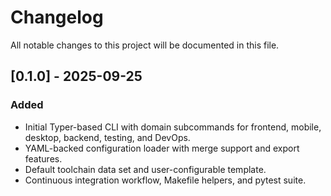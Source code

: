 # Changelog

All notable changes to this project will be documented in this file.

## [0.1.0] - 2025-09-25

### Added
- Initial Typer-based CLI with domain subcommands for frontend, mobile, desktop, backend, testing, and DevOps.
- YAML-backed configuration loader with merge support and export features.
- Default toolchain data set and user-configurable template.
- Continuous integration workflow, Makefile helpers, and pytest suite.
